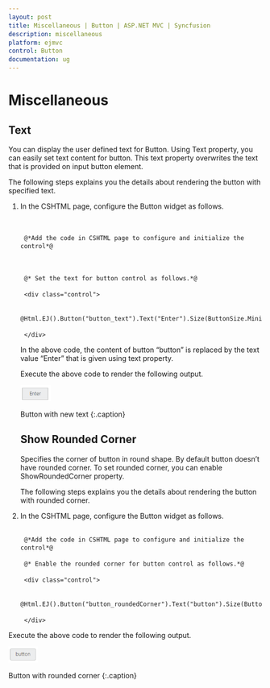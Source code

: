 ```yaml
---
layout: post
title: Miscellaneous | Button | ASP.NET MVC | Syncfusion
description: miscellaneous
platform: ejmvc
control: Button
documentation: ug
---
```


# Miscellaneous

## Text

You can display the user defined text for Button. Using Text property, you can easily set text content for button. This text property overwrites the text that is provided on input button element.

The following steps explains you the details about rendering the button with specified text.

1. In the CSHTML page, configure the Button widget as follows.


   ~~~ cshtml


	@*Add the code in CSHTML page to configure and initialize the control*@



	@* Set the text for button control as follows.*@

	<div class="control">

		@Html.EJ().Button("button_text").Text("Enter").Size(ButtonSize.Mini)

	</div>

   ~~~
  
   
	In the above code, the content of button “button” is replaced by the text value “Enter” that is given using text property.

	Execute the above code to render the following output.

	![](Miscellaneous_images/Miscellaneous_img1.png)
    
	Button with new text
	{:.caption}

   ## Show Rounded Corner

      Specifies the corner of button in round shape. By default button doesn’t have rounded corner. To set rounded corner, you can enable ShowRoundedCorner property.

      The following steps explains you the details about rendering the button with rounded corner.

2. In the CSHTML page, configure the Button widget as follows.

   ~~~ cshtml

	@*Add the code in CSHTML page to configure and initialize the control*@

	@* Enable the rounded corner for button control as follows.*@

	<div class="control">

		@Html.EJ().Button("button_roundedCorner").Text("button").Size(ButtonSize.Mini).ShowRoundedCorner(true)

	</div>
   ~~~
  

Execute the above code to render the following output.

![](Miscellaneous_images/Miscellaneous_img2.png)

Button with rounded corner
{:.caption}


